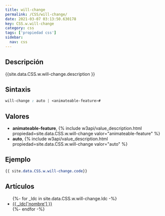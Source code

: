 ```yaml
---
title: will-change
permalink: /CSS/will-change/
date: 2021-03-07 03:13:50.630178
key: CSS.w.will-change
category: css
tags: ['propiedad css']
sidebar: 
  nav: css
---
```


## Descripción
{{site.data.CSS.w.will-change.description }}

## Sintaxis
~~~css
will-change : auto | <animateable-feature>#
~~~

## Valores
* **animateable-feature**,  {% include w3api/value_description.html propiedad=site.data.CSS.w.will-change valor="animateable-feature" %}
* **auto**,  {% include w3api/value_description.html propiedad=site.data.CSS.w.will-change valor="auto" %}

## Ejemplo
~~~css
{{ site.data.CSS.w.will-change.code}}
~~~

## Artículos
<ul>
{%- for _ldc in site.data.CSS.w.will-change.ldc -%}
   <li>
       <a href="{{_ldc['url'] }}">{{ _ldc['nombre'] }}</a>
   </li>
{%- endfor -%}
</ul>

